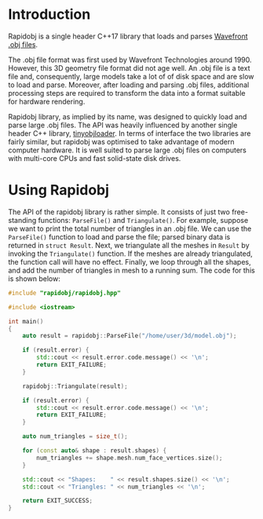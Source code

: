 # Introduction

Rapidobj is a single header C++17 library that loads and parses [Wavefront .obj files](https://en.wikipedia.org/wiki/Wavefront_.obj_file).

The .obj file format was first used by Wavefront Technologies around 1990. However, this 3D geometry file format did not age well. An .obj file is a text file and, consequently, large models take a lot of of disk space and are slow to load and parse. Moreover, after loading and parsing .obj files, additional processing steps are required to transform the data into a format suitable for hardware rendering.

Rapidobj library, as implied by its name, was designed to quickly load and parse large .obj files. The API was heavily influenced by another single header C++ library, [tinyobjloader](https://github.com/tinyobjloader/tinyobjloader). In terms of interface the two libraries are fairly similar, but rapidobj was optimised to take advantage of modern computer hardware. It is well suited to parse large .obj files on computers with multi-core CPUs and fast solid-state disk drives.

# Using Rapidobj

The API of the rapidobj library is rather simple. It consists of just two free-standing functions: ```ParseFile()``` and ```Triangulate()```. For example, suppose we want to print the total number of triangles in an .obj file. We can use the ```ParseFile()``` function to load and parse the file; parsed binary data is returned in ```struct Result```. Next, we triangulate all the meshes in ```Result``` by invoking the ```Triangulate()``` function. If the meshes are already triangulated, the function call will have no effect. Finally, we loop through all the shapes, and add the number of triangles in mesh to a running sum. The code for this is shown below:

```cpp
#include "rapidobj/rapidobj.hpp"

#include <iostream>

int main()
{
    auto result = rapidobj::ParseFile("/home/user/3d/model.obj");

    if (result.error) {
        std::cout << result.error.code.message() << '\n';
        return EXIT_FAILURE;
    }

    rapidobj::Triangulate(result);

    if (result.error) {
        std::cout << result.error.code.message() << '\n';
        return EXIT_FAILURE;
    }

    auto num_triangles = size_t();

    for (const auto& shape : result.shapes) {
        num_triangles += shape.mesh.num_face_vertices.size();
    }

    std::cout << "Shapes:    " << result.shapes.size() << '\n';
    std::cout << "Triangles: " << num_triangles << '\n';

    return EXIT_SUCCESS;
}
```
